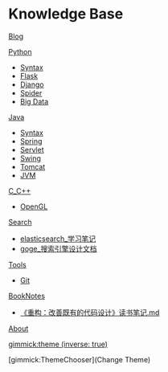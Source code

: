 # Knowledge Base

[Blog](https://joway.wang)


[Python]()

  * [Syntax](python/syntax.md)
  * [Flask](python/flask.md)
  * [Django](python/django.md)
  * [Spider](python/spider.md)
  * [Big Data](python/bigdata.md)

[Java]()

  * [Syntax](java/syntax.md)
  * [Spring](java/spring.md)
  * [Servlet](java/servlet.md)
  * [Swing](java/swing.md)
  * [Tomcat](java/tomcat.md)
  * [JVM](java/jvm.md)
  
  
[C_C++]()
 
  * [OpenGL](C_C++/OpenGL学习笔记.md)
  
[Search]()
 
* [elasticsearch_学习笔记](Search/elasticsearch_学习笔记.md)
* [goge_搜索引擎设计文档](Search/goge_搜索引擎设计文档.md)
  
[Tools]()
 
* [Git](java/Git命令总结.md)


[BookNotes]()
 
* [《重构：改善既有的代码设计》读书笔记.md](BookNotes/《重构：改善既有的代码设计》读书笔记.md)




[About](index.md)

[gimmick:theme (inverse: true)](flatly)

[gimmick:ThemeChooser](Change Theme)


<!-- counter pixel for counting visitors -->
<!-- <img src="http://stats.markdown.io/mdwiki_info.gif" style="display:none;"/> -->

<script async defer src="//hypothes.is/embed.js"></script>


<!-- 谷歌分析 -->
<script>
  (function(i,s,o,g,r,a,m){i['GoogleAnalyticsObject']=r;i[r]=i[r]||function(){
  (i[r].q=i[r].q||[]).push(arguments)},i[r].l=1*new Date();a=s.createElement(o),
  m=s.getElementsByTagName(o)[0];a.async=1;a.src=g;m.parentNode.insertBefore(a,m)
  })(window,document,'script','//www.google-analytics.com/analytics.js','ga');

  ga('create', 'UA-53624533-1', 'auto');
  ga('send', 'pageview');

</script>




